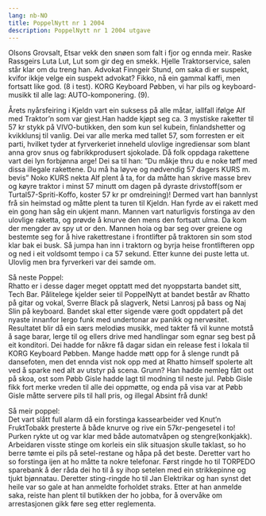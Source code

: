 ```yaml
---
lang: nb-NO
title: PoppelNytt nr 1 2004
description: PoppelNytt nr 1 2004 utgave
---
```


Olsons Grovsalt, Etsar vekk den snøen som falt i fjor og ennda meir. Raske Rassgeirs Luta Lut, Lut som gir deg en smekk. Hjelle Traktorservice, salen står klar om du treng han. Advokat Finngeir Stund, om saka di er suspekt, kvifor ikkje velge ein suspekt advokat? Fikko, nå ein gammal kaffi, men fortsatt like god. (8 i test). KORG Keyboard Pøbben, vi har pils og keyboard-musikk til alle lag: AUTO-komponering. (9).

Årets nyårsfeiring i Kjeldn vart ein suksess på alle måtar, iallfall ifølge Alf med Traktor’n som var gjest.Han hadde kjøpt seg ca. 3 mystiske raketter til 57 kr stykk på VIVO-butikken, den som kun sel kubein, finlandshetter og kvikklunsj til vanlig. Dei var alle merka med tallet 57, som forresten er eit parti, hvilket tyder at fyrverkeriet inneheld ulovlige ingrediensar som blant anna grov snus og fabrikkprodusert sjokolade. Då folk oppdaga rakettene vart dei lyn forbjønna arge! Dei sa til han: ”Du måkje thru du e noke tøff med dissa illegale rakettene. Du må ha løyve og nødvendig 57 dagers KURS m. bevis” Noko KURS nekta Alf plent å ta, for da måtte han skrive masse brev og køyre traktor i minst 57 minutt om dagen på dyraste drivstoff(som er Turtal57-Spriti-Koffo, koster 57 kr pr omdreining)! Dermed vart han bannlyst frå sin heimstad og måtte plent ta turen til Kjeldn. Han fyrde av ei rakett med ein gong han såg ein ukjent mann. Mannen vart naturligvis forstinga av den ulovlige raketta, og prøvde å knurve den mens den fortsatt ulma. Da kom der mengder av spy ut or den. Mannen hoia og bar seg over greiene og bestemte seg for å hive rakettrestane i frontlifter på traktoren sin som stod klar bak ei busk. Så jumpa han inn i traktorn og byrja heise frontlifteren opp og ned i eit voldsomt tempo i ca 57 sekund. Etter kunne dei puste letta ut. Ulovlig men bra fyrverkeri var dei samde om. 

Så neste Poppel:  
Rhatto er i desse dager meget opptatt med det nyoppstarta bandet sitt, Tech Bar. Pålitelege kjelder seier til PoppelNytt at bandet består av Rhatto på gitar og vokal, Sverre Black på slagverk, Netsi Lanrosj på bass og Naj Slin på keyboard. Bandet skal etter sigende være godt oppdatert på det nyaste innanfor lergo funk med undertonar av panikk og nervøsitet. Resultatet blir då ein særs melodiøs musikk, med takter få vil kunne motstå å sage barar, lerge til og ellers drive med handlingar som egnar seg best på eit konditori. Dei hadde for nåkre få dagar sidan ein release fest i lokala til KORG Keyboard Pøbben. Mange hadde møtt opp for å slenge rundt på dansefoten, men det ennda vist nok opp med at Rhatto himself spolerte alt ved å sparke ned alt av utstyr på scena. Grunn? Han hadde nemleg fått ost på skoa, ost som Pøbb Gisle hadde lagt til modning til neste jul. Pøbb Gisle fikk fort merke vreden til alle dei oppmøtte, og enda på visa var at Pøbb Gisle måtte servere pils til hall pris, og illegal Absint frå dunk! 

Så meir poppel:  
Det vart slått full alarm då ein forstinga kassearbeider ved Knut’n FruktTobakk presterte å både knurve og rive ein 57kr-pengesetel i to! Purken rykte ut og var klar med både automatvåpen og stengre(konkjakk). Arbeidaren visste stinge om korleis ein slik situasjon skulle taklast, so ho berre tømte ei pils på setel-restane og håpa på det beste. Deretter vart ho so forstinga ijen at ho måtte ta nokre telefonar. Først ringde ho til TORPEDO sparebank å der råda dei ho til å sy ihop setelen med ein strikkepinne og tjukt bjønnatau. Deretter sting-ringde ho til Jan Elektrikar og han synst det heile var so gale at han anmeldte forholdet straks. Etter at han anmelde saka, reiste han plent til butikken der ho jobba, for å overvåke om arrestasjonen gikk føre seg etter reglementa.